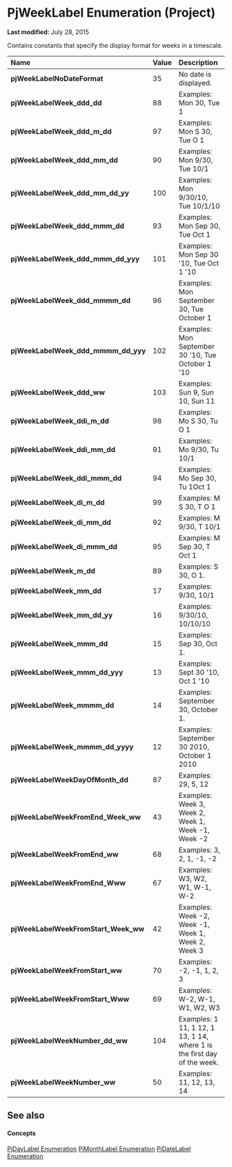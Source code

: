 
# PjWeekLabel Enumeration (Project)

 **Last modified:** July 28, 2015

Contains constants that specify the display format for weeks in a timescale.


|**Name**|**Value**|**Description**|
|:-----|:-----|:-----|
| **pjWeekLabelNoDateFormat**|35|No date is displayed.|
| **pjWeekLabelWeek_ddd_dd**|88|Examples: Mon 30, Tue 1|
| **pjWeekLabelWeek_ddd_m_dd**|97|Examples: Mon S 30, Tue O 1|
| **pjWeekLabelWeek_ddd_mm_dd**|90|Examples: Mon 9/30, Tue 10/1|
| **pjWeekLabelWeek_ddd_mm_dd_yy**|100|Examples: Mon 9/30/10, Tue 10/1/10|
| **pjWeekLabelWeek_ddd_mmm_dd**|93|Examples: Mon Sep 30, Tue Oct 1|
| **pjWeekLabelWeek_ddd_mmm_dd_yyy**|101|Examples: Mon Sep 30 '10, Tue Oct 1 '10|
| **pjWeekLabelWeek_ddd_mmmm_dd**|96|Examples: Mon September 30, Tue October 1|
| **pjWeekLabelWeek_ddd_mmmm_dd_yyy**|102|Examples: Mon September 30 '10, Tue October 1 '10|
| **pjWeekLabelWeek_ddd_ww**|103|Examples: Sun 9, Sun 10, Sun 11|
| **pjWeekLabelWeek_ddi_m_dd**|98|Examples: Mo S 30, Tu O 1|
| **pjWeekLabelWeek_ddi_mm_dd**|91|Examples: Mo 9/30, Tu 10/1|
| **pjWeekLabelWeek_ddi_mmm_dd**|94|Examples: Mo Sep 30, Tu 1Oct 1|
| **pjWeekLabelWeek_di_m_dd**|99|Examples: M S 30, T O 1|
| **pjWeekLabelWeek_di_mm_dd**|92|Examples: M 9/30, T 10/1|
| **pjWeekLabelWeek_di_mmm_dd**|95|Examples: M Sep 30, T Oct 1|
| **pjWeekLabelWeek_m_dd**|89|Examples: S 30, O 1.|
| **pjWeekLabelWeek_mm_dd**|17|Examples: 9/30, 10/1|
| **pjWeekLabelWeek_mm_dd_yy**|16|Examples: 9/30/10, 10/10/10|
| **pjWeekLabelWeek_mmm_dd**|15|Examples: Sep 30, Oct 1.|
| **pjWeekLabelWeek_mmm_dd_yyy**|13|Examples: Sept 30 '10, Oct 1 '10|
| **pjWeekLabelWeek_mmmm_dd**|14|Examples: September 30, October 1. |
| **pjWeekLabelWeek_mmmm_dd_yyyy**|12|Examples: September 30 2010, October 1 2010|
| **pjWeekLabelWeekDayOfMonth_dd**|87|Examples: 29, 5, 12|
| **pjWeekLabelWeekFromEnd_Week_ww**|43|Examples: Week 3, Week 2, Week 1, Week -1, Week -2|
| **pjWeekLabelWeekFromEnd_ww**|68|Examples: 3, 2, 1, -1, -2|
| **pjWeekLabelWeekFromEnd_Www**|67|Examples: W3, W2, W1, W-1, W-2|
| **pjWeekLabelWeekFromStart_Week_ww**|42|Examples: Week -2, Week -1, Week 1, Week 2, Week 3|
| **pjWeekLabelWeekFromStart_ww**|70|Examples: -2, -1, 1, 2, 3|
| **pjWeekLabelWeekFromStart_Www**|69|Examples: W-2, W-1, W1, W2, W3|
| **pjWeekLabelWeekNumber_dd_ww**|104|Examples: 1 11, 1 12, 1 13, 1 14, where 1 is the first day of the week.|
| **pjWeekLabelWeekNumber_ww**|50|Examples: 11, 12, 13, 14|

## See also


#### Concepts


 [PjDayLabel Enumeration](13bd572e-446a-f91d-ca6d-d759a3b79383.md)
 [PjMonthLabel Enumeration](5d49cf70-e15e-3734-ae1c-267f5ae0f917.md)
 [PjDateLabel Enumeration](ece69c4d-35fc-a795-8acb-1ff79df9fe1c.md)
